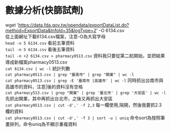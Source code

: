 **數據分析(快篩試劑)**
==
wget 'https://data.fda.gov.tw/opendata/exportDataList.do?method=ExportData&InfoId=35&logType=2' -O 6134.csv   
從上面網址下載6134.csv檔案，注意-O為大寫字母    
`head -n 5 6134.csv` 看前五筆資料   
`tail -n 5 6134.csv` 看後五筆資料   
`tail -n +2 6134.csv > pharmacy0513.csv` 資料我只要從第二航開始，並把結果導成新檔案pharmacy0513.csv   
`cat 6134.csv | wc -l` 統計列數   
`cat pharmacy0513.csv | grep "臺南市" | grep "開業" | wc -l`  
`cat pharmacy0513.csv | grep -E '臺南市 |高雄市' | wc -l` 同時抓出台南市與高雄市的資料，注意|後的資料沒有空格    
`cat pharmacy513.csv | grep "開業" | grep '臺北市' | grep '大安區' | wc -l` 先抓出開業，其中再抓出台北市，之後又再抓出大安區    
`cat pharmacy0513.csv | cut -d',' -f 2,3` 每一欄使用,隔開，然後我要抓2.3欄的資料    
`cat pharmacy0513.csv | cut -d',' -f 3 | sort -u | uniq` 命令sort為按照筆畫排列，命令uniq為不顯示重複資料    
